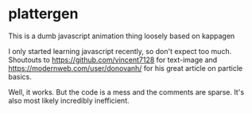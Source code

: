 # plattergen
This is a dumb javascript animation thing loosely based on kappagen

I only started learning javascript recently, so don't expect too much.
Shoutouts to https://github.com/vincent7128 for text-image and https://modernweb.com/user/donovanh/ for his great article on particle basics.

Well, it works.  But the code is a mess and the comments are sparse.  It's also most likely incredibly inefficient. 
